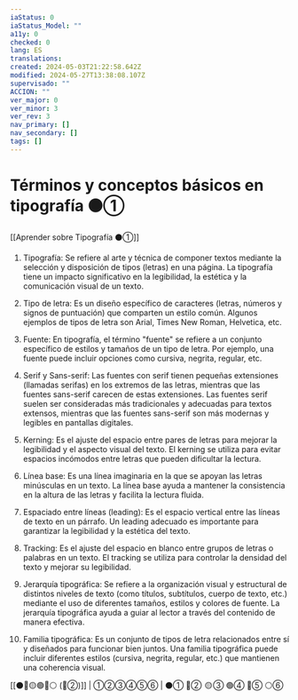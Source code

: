 ```yaml
---
iaStatus: 0
iaStatus_Model: ""
a11y: 0
checked: 0
lang: ES
translations: 
created: 2024-05-03T21:22:58.642Z
modified: 2024-05-27T13:38:08.107Z
supervisado: ""
ACCION: ""
ver_major: 0
ver_minor: 3
ver_rev: 3
nav_primary: []
nav_secondary: []
tags: []
---
```

# Términos y conceptos básicos en tipografía ⚫①

[[Aprender sobre Tipografía ⚫①]]

1. Tipografía: Se refiere al arte y técnica de componer textos mediante la selección y disposición de tipos (letras) en una página. La tipografía tiene un impacto significativo en la legibilidad, la estética y la comunicación visual de un texto.

2. Tipo de letra: Es un diseño específico de caracteres (letras, números y signos de puntuación) que comparten un estilo común. Algunos ejemplos de tipos de letra son Arial, Times New Roman, Helvetica, etc.

3. Fuente: En tipografía, el término "fuente" se refiere a un conjunto específico de estilos y tamaños de un tipo de letra. Por ejemplo, una fuente puede incluir opciones como cursiva, negrita, regular, etc.

4. Serif y Sans-serif: Las fuentes con serif tienen pequeñas extensiones (llamadas serifas) en los extremos de las letras, mientras que las fuentes sans-serif carecen de estas extensiones. Las fuentes serif suelen ser consideradas más tradicionales y adecuadas para textos extensos, mientras que las fuentes sans-serif son más modernas y legibles en pantallas digitales.

5. Kerning: Es el ajuste del espacio entre pares de letras para mejorar la legibilidad y el aspecto visual del texto. El kerning se utiliza para evitar espacios incómodos entre letras que pueden dificultar la lectura.

6. Línea base: Es una línea imaginaria en la que se apoyan las letras minúsculas en un texto. La línea base ayuda a mantener la consistencia en la altura de las letras y facilita la lectura fluida.

7. Espaciado entre líneas (leading): Es el espacio vertical entre las líneas de texto en un párrafo. Un leading adecuado es importante para garantizar la legibilidad y la estética del texto.

8. Tracking: Es el ajuste del espacio en blanco entre grupos de letras o palabras en un texto. El tracking se utiliza para controlar la densidad del texto y mejorar su legibilidad.

9. Jerarquía tipográfica: Se refiere a la organización visual y estructural de distintos niveles de texto (como títulos, subtítulos, cuerpo de texto, etc.) mediante el uso de diferentes tamaños, estilos y colores de fuente. La jerarquía tipográfica ayuda a guiar al lector a través del contenido de manera efectiva.

10. Familia tipográfica: Es un conjunto de tipos de letra relacionados entre sí y diseñados para funcionar bien juntos. Una familia tipográfica puede incluir diferentes estilos (cursiva, negrita, regular, etc.) que mantienen una coherencia visual.

[[⚫🔴🟡🟢🔵⚪ (🔴②)]] | ①②③④⑤⑥ | ⚫① 🔴②  🟡 ③ 🟢④ 🔵⑤ ⚪⑥ 